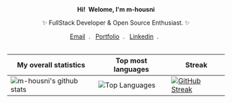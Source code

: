 <div align="center">
  <b>Hi! &nbsp;Welome, I'm m-housni</b> 
  <p align="center">✨ FullStack Developer & Open Source Enthusiast. ✨</p>
</div>
<div align="center">
  <a href="mailto:mohamed.housni@um5s.net.ma">Email</a>&nbsp; . &nbsp;
  <a href="https://m-housni.github.io/">Portfolio</a>&nbsp; . &nbsp;
  <a href="https://www.linkedin.com/in/m-housni">Linkedin</a>&nbsp; . &nbsp;
<div><br />


|My overall statistics|Top most languages | Streak |
|------------------|------------------|------------------|
|![m-housni's github stats](https://github-readme-stats.vercel.app/api?username=m-housni&show_icons=true&hide_border=true&count_private=true&theme=tokyonight)|![Top Languages](https://github-readme-stats.vercel.app/api/top-langs/?username=m-housni&langs_count=8&hide_border=true&theme=tokyonight&layout=compact)|[![GitHub Streak](https://github-readme-streak-stats.herokuapp.com/?user=m-housni&show_icons=true&hide_border=true&theme=tokyonight)](https://git.io/streak-stats)|
